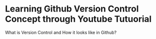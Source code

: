 # Learning Github Version Control Concept through Youtube Tutuorial 
What is Version Control and How it looks like in Github?
